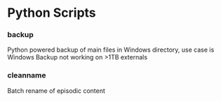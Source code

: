 Python Scripts
==============

### backup
Python powered backup of main files in Windows directory, use case is Windows Backup not working on >1TB externals

### cleanname
Batch rename of episodic content